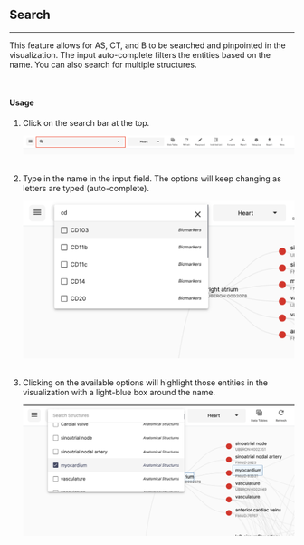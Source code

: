 ## Search
---

This feature allows for AS, CT, and B to be searched and pinpointed in the visualization. The input auto-complete filters the entities based on the name. You can also search for multiple structures.

<br>

#### Usage

1. Click on the search bar at the top.

   <img src="assets/docs/search/nav.png" alt="Search nav bar" class="md-img p-2 w-75">
   <br>
   <br>

2. Type in the name in the input field. The options will keep changing as letters are typed (auto-complete).

   <img src="assets/docs/search/search.png" alt="Search typing" class="md-img p-2 w-75">
   <br>
   <br>

3. Clicking on the available options will highlight those entities in the visualization with a light-blue box around the name.

   <img src="assets/docs/search/click.png" alt="Search typing" class="md-img p-2 w-75">
   <br>
   <br>